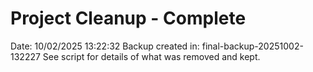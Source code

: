 ﻿# Project Cleanup - Complete
Date: 10/02/2025 13:22:32
Backup created in: final-backup-20251002-132227
See script for details of what was removed and kept.
